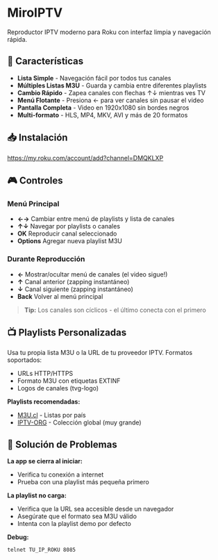 # MiroIPTV

Reproductor IPTV moderno para Roku con interfaz limpia y navegación rápida.

## 🎯 Características

- **Lista Simple** - Navegación fácil por todos tus canales
- **Múltiples Listas M3U** - Guarda y cambia entre diferentes playlists
- **Cambio Rápido** - Zapea canales con flechas ↑↓ mientras ves TV
- **Menú Flotante** - Presiona ← para ver canales sin pausar el video
- **Pantalla Completa** - Video en 1920x1080 sin bordes negros
- **Multi-formato** - HLS, MP4, MKV, AVI y más de 20 formatos

## 📥 Instalación

https://my.roku.com/account/add?channel=DMQKLXP

## 🎮 Controles

### Menú Principal

- **←→** Cambiar entre menú de playlists y lista de canales
- **↑↓** Navegar por playlists o canales
- **OK** Reproducir canal seleccionado
- **Options** Agregar nueva playlist M3U

### Durante Reproducción

- **←** Mostrar/ocultar menú de canales (el video sigue!)
- **↑** Canal anterior (zapping instantáneo)
- **↓** Canal siguiente (zapping instantáneo)
- **Back** Volver al menú principal

> **Tip:** Los canales son cíclicos - el último conecta con el primero

## 📺 Playlists Personalizadas

Usa tu propia lista M3U o la URL de tu proveedor IPTV. Formatos soportados:

- URLs HTTP/HTTPS
- Formato M3U con etiquetas EXTINF
- Logos de canales (tvg-logo)

**Playlists recomendadas:**

- [M3U.cl](https://m3u.cl/) - Listas por país
- [IPTV-ORG](https://github.com/iptv-org/iptv) - Colección global (muy grande)

## 🔧 Solución de Problemas

**La app se cierra al iniciar:**

- Verifica tu conexión a internet
- Prueba con una playlist más pequeña primero

**La playlist no carga:**

- Verifica que la URL sea accesible desde un navegador
- Asegúrate que el formato sea M3U válido
- Intenta con la playlist demo por defecto

**Debug:**

```bash
telnet TU_IP_ROKU 8085
```
